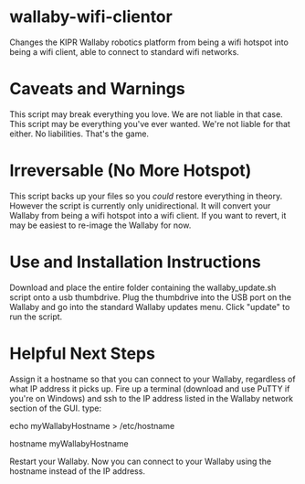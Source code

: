 # wallaby-wifi-clientor
Changes the KIPR Wallaby robotics platform from being a wifi hotspot into being a wifi client, able to connect to standard wifi networks.

# Caveats and Warnings
This script may break everything you love. We are not liable in that case. This script may be everything you've ever wanted. We're not liable for that either. No liabilities. That's the game.

# Irreversable (No More Hotspot)
This script backs up your files so you *could* restore everything in theory. However the script is currently only unidirectional. It will convert your Wallaby from being a wifi hotspot into a wifi client. If you want to revert, it may be easiest to re-image the Wallaby for now.

# Use and Installation Instructions
Download and place the entire folder containing the wallaby_update.sh script onto a usb thumbdrive. Plug the thumbdrive into the USB port on the Wallaby and go into the standard Wallaby updates menu. Click "update" to run the script.

# Helpful Next Steps
Assign it a hostname so that you can connect to your Wallaby, regardless of what IP address it picks up. Fire up a terminal (download and use PuTTY if you're on Windows) and ssh to the IP address listed in the Wallaby network section of the GUI.
type:



echo myWallabyHostname > /etc/hostname

hostname myWallabyHostname



Restart your Wallaby. Now you can connect to your Wallaby using the hostname instead of the IP address.

